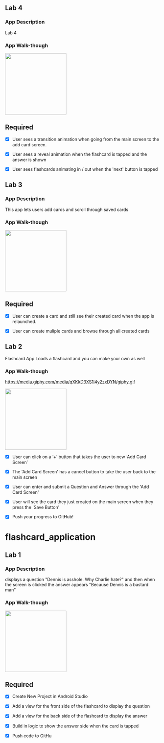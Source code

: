 ## Lab 4

### App Description
Lab 4

### App Walk-though


<img src=https://media.giphy.com/media/LtD7ODtupOyZ8pjApq/giphy.gif width=200><br>


## Required
- [x] User sees a transition animation when going from the main screen to the add card screen.
- [x] User sees a reveal animation when the flashcard is tapped and the answer is shown
- [x] User sees flashcards animating in / out when the 'next' button is tapped


## Lab 3

### App Description
This app lets users add cards and scroll through saved cards

### App Walk-though


<img src=https://media.giphy.com/media/Lznnn2vqrsPA3n0N5X/giphy.gif width=200><br>

## Required
- [x] User can create a card and still see their created card when the app is relaunched.
- [x] User can create muliple cards and browse through all created cards


## Lab 2

Flashcard App
Loads a flashcard and you can make your own as well

### App Walk-though

https://media.giphy.com/media/qXKkD3XS1l4y2zxDYN/giphy.gif

<img src=https://media.giphy.com/media/qXKkD3XS1l4y2zxDYN/giphy.gif width=200><br>



- [x] User can click on a ‘+’ button that takes the user to new ‘Add Card Screen’
- [x] The 'Add Card Screen' has a cancel button to take the user back to the main screen
- [x] User can enter and submit a Question and Answer through the 'Add Card Screen'
- [x] User will see the card they just created on the main screen when they press the 'Save Button'
- [x] Push your progress to GitHub!


# flashcard_application

## Lab 1

### App Description

displays a question "Dennis is asshole. Why Charlie hate?" and then when the screen is clicked the answer appears "Because Dennis is a bastard man"

### App Walk-though

<img src= https://media.giphy.com/media/yfRLvJgFHvMAdhjsfO/giphy.gif width=200><br>

## Required
- [x] Create New Project in Android Studio
- [x] Add a view for the front side of the flashcard to display the question
- [x] Add a view for the back side of the flashcard to display the answer
- [x] Build in logic to show the answer side when the card is tapped
- [x] Push code to GitHu

